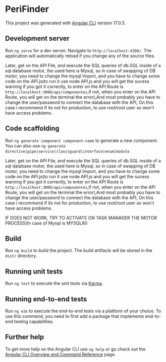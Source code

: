 # PeriFinder

This project was generated with [Angular CLI](https://github.com/angular/angular-cli) version 17.0.5.

## Development server

Run `ng serve` for a dev server. Navigate to `http://localhost:4200/`. The application will automatically reload if you change any of the source files.

Later, get on the API File, and execute the SQL queries of db.SQL inside of a sql database motor, the used here is Mysql, so in case of swapping of DB motor, you need to change the mysql Import, and you have to change some code on the API.js(to run it use node API.js and you will get the sucess warning if you got it correctly, to enter on the API Route is `http://localhost:3000/api/componentes`,if not, when you enter on the API Route, you will get on the terminal the error),And most probably you have to change the user/password to connect the database with the API, On this case i recommend if its not for production, to use root/root user so won't have access problems.
## Code scaffolding

Run `ng generate component component-name` to generate a new component. You can also use `ng generate directive|pipe|service|class|guard|interface|enum|module`.


Later, get on the API File, and execute the SQL queries of db.SQL inside of a sql database motor, the used here is Mysql, so in case of swapping of DB motor, you need to change the mysql Import, and you have to change some code on the API.js(to run it use node API.js and you will get the sucess warning if you got it correctly, to enter on the API Route is `http://localhost:3000/api/componentes`,if not, when you enter on the API Route, you will get on the terminal the error),And most probably you have to change the user/password to connect the database with the API, On this case i recommend if its not for production, to use root/root user so won't have access problems.

IF DOES NOT WORK, TRY TO ACTIVATE ON TASK MANAGER THE MOTOR PROCESS(In case of Mysql is MYSQL80


## Build

Run `ng build` to build the project. The build artifacts will be stored in the `dist/` directory.

## Running unit tests

Run `ng test` to execute the unit tests via [Karma](https://karma-runner.github.io).

## Running end-to-end tests

Run `ng e2e` to execute the end-to-end tests via a platform of your choice. To use this command, you need to first add a package that implements end-to-end testing capabilities.

## Further help

To get more help on the Angular CLI use `ng help` or go check out the [Angular CLI Overview and Command Reference](https://angular.io/cli) page.
